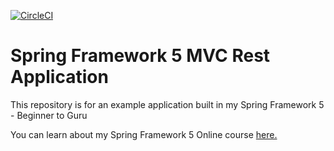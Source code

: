  [![CircleCI](https://circleci.com/gh/alexjw/spring5-mvc-rest.svg?style=svg)](https://circleci.com/gh/alexjw/spring5-mvc-rest)
# Spring Framework 5 MVC Rest Application

This repository is for an example application built in my Spring Framework 5 - Beginner to Guru

You can learn about my Spring Framework 5 Online course [here.](http://courses.springframework.guru/p/spring-framework-5-begginer-to-guru/?product_id=363173)
